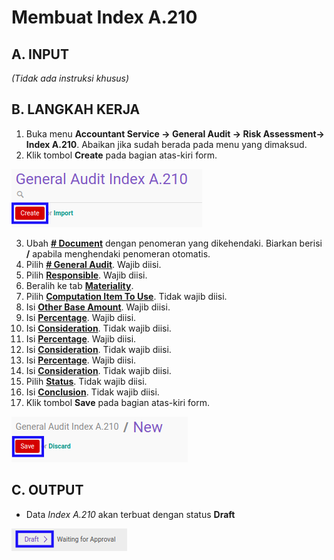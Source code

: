 # Membuat Index A.210

## A. INPUT

*(Tidak ada instruksi khusus)*

## B. LANGKAH KERJA

1. Buka menu **Accountant Service -> General Audit -> Risk Assessment-> Index A.210**. Abaikan jika sudah berada pada menu yang dimaksud.
2. Klik tombol **Create** pada bagian atas-kiri form.

![](../../../img/index-a210/tombol-create.png)

3. Ubah **[# Document](./penjelasan.md#field-no-document)** dengan penomeran yang dikehendaki. Biarkan berisi **/** apabila menghendaki penomeran otomatis.
4. Pilih **[# General Audit](./penjelasan.md#field-no-general-audit)**. Wajib diisi.
5. Pilih **[Responsible](./penjelasan.md#field-responsible)**. Wajib diisi.
6. Beralih ke tab **[Materiality](./penjelasan.md#tab-materiality)**.
7. Pilih **[Computation Item To Use](./penjelasan.md#field-computation-item)**. Tidak wajib diisi.
8. Isi **[Other Base Amount](./penjelasan.md#field-other-base-amount)**. Wajib diisi.
9. Isi **[Percentage](./penjelasan.md#field-overall-percentage)**. Wajib diisi.
10. Isi **[Consideration](./penjelasan.md#field-overall-consideration)**. Tidak wajib diisi.
11. Isi **[Percentage](./penjelasan.md#field-performance-percentage)**. Wajib diisi.
12. Isi **[Consideration](./penjelasan.md#field-performance-consideration)**. Tidak wajib diisi.
13. Isi **[Percentage](./penjelasan.md#field-tolerable-percentage)**. Wajib diisi.
14. Isi **[Consideration](./penjelasan.md#field-tolerable-consideration)**. Tidak wajib diisi.
15. Pilih **[Status](./penjelasan.md#field-status)**. Tidak wajib diisi.
16. Isi **[Conclusion](./penjelasan.md#field-conclusion)**. Tidak wajib diisi.
17. Klik tombol **Save** pada bagian atas-kiri form.

![](../../../img/index-a210/tombol-simpan.png)

## C. OUTPUT

* Data *Index A.210* akan terbuat dengan status **Draft**

![](../../../img/index-a210/status-draft.png)
